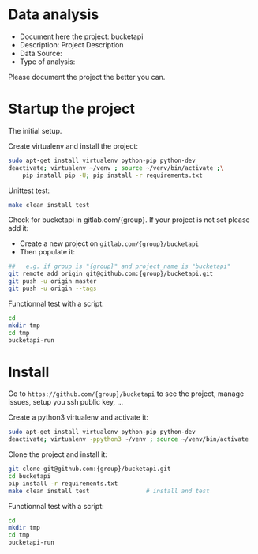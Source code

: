 # Data analysis
- Document here the project: bucketapi
- Description: Project Description
- Data Source:
- Type of analysis:

Please document the project the better you can.

# Startup the project

The initial setup.

Create virtualenv and install the project:
```bash
sudo apt-get install virtualenv python-pip python-dev
deactivate; virtualenv ~/venv ; source ~/venv/bin/activate ;\
    pip install pip -U; pip install -r requirements.txt
```

Unittest test:
```bash
make clean install test
```

Check for bucketapi in gitlab.com/{group}.
If your project is not set please add it:

- Create a new project on `gitlab.com/{group}/bucketapi`
- Then populate it:

```bash
##   e.g. if group is "{group}" and project_name is "bucketapi"
git remote add origin git@github.com:{group}/bucketapi.git
git push -u origin master
git push -u origin --tags
```

Functionnal test with a script:

```bash
cd
mkdir tmp
cd tmp
bucketapi-run
```

# Install

Go to `https://github.com/{group}/bucketapi` to see the project, manage issues,
setup you ssh public key, ...

Create a python3 virtualenv and activate it:

```bash
sudo apt-get install virtualenv python-pip python-dev
deactivate; virtualenv -ppython3 ~/venv ; source ~/venv/bin/activate
```

Clone the project and install it:

```bash
git clone git@github.com:{group}/bucketapi.git
cd bucketapi
pip install -r requirements.txt
make clean install test                # install and test
```
Functionnal test with a script:

```bash
cd
mkdir tmp
cd tmp
bucketapi-run
```

